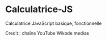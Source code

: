 # Calculatrice-JS

Calculatrice JavaScript basique, fonctionnelle


Credit : chaîne YouTube Wikode medias
